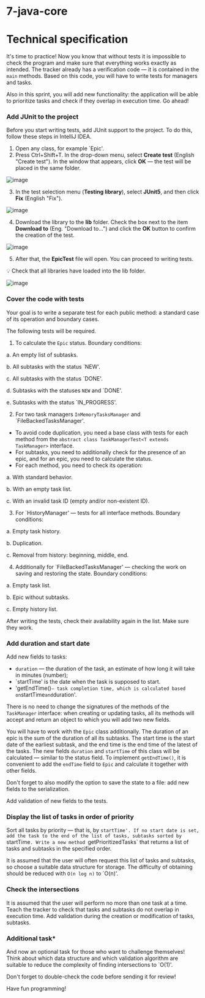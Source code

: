 # 7-java-core

Technical specification
===================

It's time to practice! Now you know that without tests it is impossible to check the program and make sure that everything works exactly as intended. The tracker already has a verification code — it is contained in the `main` methods. Based on this code, you will have to write tests for managers and tasks.

Also in this sprint, you will add new functionality: the application will be able to prioritize tasks and check if they overlap in execution time. Go ahead!

### Add JUnit to the project

Before you start writing tests, add JUnit support to the project. To do this, follow these steps in IntelliJ IDEA.

1. Open any class, for example `Epic'.
2. Press Ctrl+Shift+T. In the drop-down menu, select **Create test** (English "Create test"). In the window that appears, click **OK** — the test will be placed in the same folder.

![image](https://pictures.s3.yandex.net:443/resources/S7_09_1646136854.png)

3. In the test selection menu (**Testing library**), select **JUnit5**, and then click **Fix** (English "Fix").

![image](https://pictures.s3.yandex.net:443/resources/S7_10_1646136889.png)

4. Download the library to the **lib** folder. Check the box next to the item **Download to** (Eng. "Download to...") and click the **OK** button to confirm the creation of the test.

![image](https://pictures.s3.yandex.net:443/resources/S7_11_1646136923.png)

5. After that, the **EpicTest** file will open. You can proceed to writing tests.


💡 Check that all libraries have loaded into the lib folder.

![image](https://pictures.s3.yandex.net:443/resources/S7_12_1646137005.png)

### Cover the code with tests

Your goal is to write a separate test for each public method: a standard case of its operation and boundary cases.

The following tests will be required.

1. To calculate the `Epic` status. Boundary conditions:

a. An empty list of subtasks.

b. All subtasks with the status `NEW'.

c. All subtasks with the status `DONE'.

d. Subtasks with the statuses `NEW` and `DONE'.

e. Subtasks with the status `IN_PROGRESS'.

2. For two task managers `InMemoryTasksManager` and `FileBackedTasksManager'.
* To avoid code duplication, you need a base class with tests for each method from the `abstract class TaskManagerTest<T extends TaskManager>` interface.
* For subtasks, you need to additionally check for the presence of an epic, and for an epic, you need to calculate the status.
* For each method, you need to check its operation:

a. With standard behavior.

b. With an empty task list.

c. With an invalid task ID (empty and/or non-existent ID).

3. For `HistoryManager' — tests for all interface methods. Boundary conditions:

a. Empty task history.

b. Duplication.

c. Removal from history: beginning, middle, end.

4. Additionally for `FileBackedTasksManager' — checking the work on saving and restoring the state. Boundary conditions:

a. Empty task list.

b. Epic without subtasks.

c. Empty history list.


After writing the tests, check their availability again in the list. Make sure they work.

### Add duration and start date

Add new fields to tasks:

* `duration` — the duration of the task, an estimate of how long it will take in minutes (number);
* `startTime' is the date when the task is supposed to start.
* 'getEndTime()` — task completion time, which is calculated based on `startTime` and `duration'.

There is no need to change the signatures of the methods of the `TaskManager` interface: when creating or updating tasks, all its methods will accept and return an object to which you will add two new fields.

You will have to work with the `Epic` class additionally. The duration of an epic is the sum of the duration of all its subtasks. The start time is the start date of the earliest subtask, and the end time is the end time of the latest of the tasks. The new fields `duration` and `startTime` of this class will be calculated — similar to the status field. To implement `getEndTime()`, it is convenient to add the `endTime` field to `Epic` and calculate it together with other fields.

Don't forget to also modify the option to save the state to a file: add new fields to the serialization.

Add validation of new fields to the tests.

### Display the list of tasks in order of priority

Sort all tasks by priority — that is, by `startTime'. If no start date is set, add the task to the end of the list of tasks, subtasks sorted by `startTime`. Write a new method `getPrioritizedTasks` that returns a list of tasks and subtasks in the specified order.

It is assumed that the user will often request this list of tasks and subtasks, so choose a suitable data structure for storage. The difficulty of obtaining should be reduced with `O(n log n)` to `O(n)'.

### Check the intersections

It is assumed that the user will perform no more than one task at a time. Teach the tracker to check that tasks and subtasks do not overlap in execution time. Add validation during the creation or modification of tasks, subtasks.

### Additional task\*

And now an optional task for those who want to challenge themselves! Think about which data structure and which validation algorithm are suitable to reduce the complexity of finding intersections to `O(1)'.

Don't forget to double-check the code before sending it for review!

Have fun programming!
